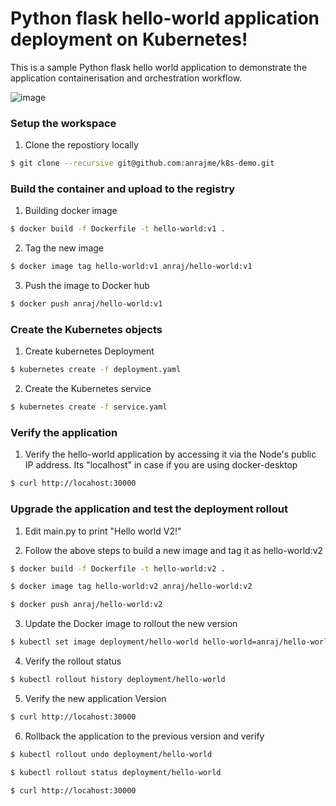 # Python flask hello-world application deployment on Kubernetes!
This is a sample Python flask hello world application to demonstrate the application containerisation and orchestration workflow.

![image](https://user-images.githubusercontent.com/1909476/128383766-f788a85e-8fac-4d65-b27a-b87016ab4ad9.png)




### Setup the workspace
1. Clone the repostiory locally

```bash
$ git clone --recursive git@github.com:anrajme/k8s-demo.git
```

### Build the container and upload to the registry
1. Building docker image

```bash
$ docker build -f Dockerfile -t hello-world:v1 .
```

2. Tag the new image

```bash
$ docker image tag hello-world:v1 anraj/hello-world:v1
```

3. Push the image to Docker hub

```bash
$ docker push anraj/hello-world:v1
```

### Create the Kubernetes objects
1. Create kubernetes Deployment

```bash
$ kubernetes create -f deployment.yaml
```

2. Create the Kubernetes service

```bash
$ kubernetes create -f service.yaml
```

### Verify the application

1. Verify the hello-world application by accessing it via the Node's public IP address. Its "localhost" in case if you are using docker-desktop

```bash
$ curl http://locahost:30000
```

### Upgrade the application and test the deployment rollout

1. Edit main.py to print "Hello world V2!"

2. Follow the above steps to build a new image and tag it as hello-world:v2

```bash
$ docker build -f Dockerfile -t hello-world:v2 .
```

```bash
$ docker image tag hello-world:v2 anraj/hello-world:v2
```

```bash
$ docker push anraj/hello-world:v2
```

3. Update the Docker image to rollout the new version

```bash
$ kubectl set image deployment/hello-world hello-world=anraj/hello-world:v2
```

4. Verify the rollout status

```bash
$ kubectl rollout history deployment/hello-world
```

5. Verify the new application Version

```bash
$ curl http://locahost:30000
```

6. Rollback the application to the previous version and verify

```bash
$ kubectl rollout undo deployment/hello-world
```

```bash
$ kubectl rollout status deployment/hello-world
```

```bash
$ curl http://locahost:30000
```


